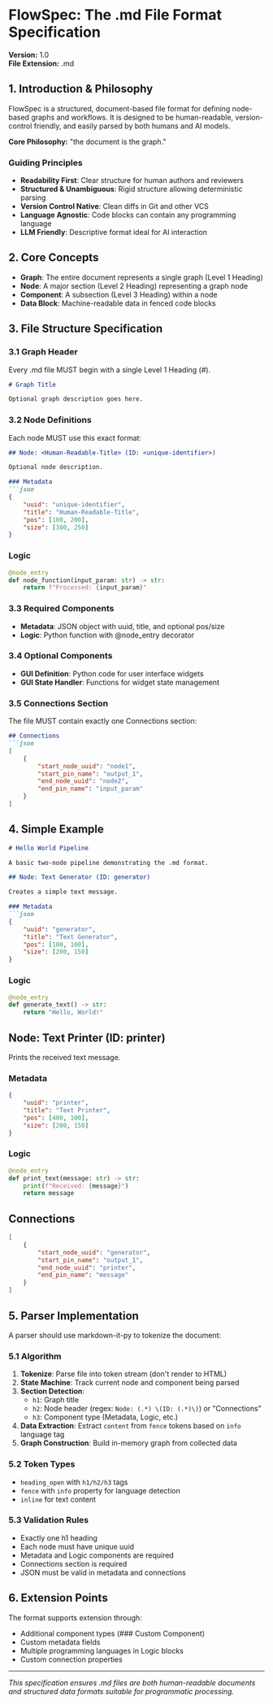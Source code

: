 # FlowSpec: The .md File Format Specification

**Version:** 1.0  
**File Extension:** .md  

## 1. Introduction & Philosophy

FlowSpec is a structured, document-based file format for defining node-based graphs and workflows. It is designed to be human-readable, version-control friendly, and easily parsed by both humans and AI models.

**Core Philosophy:** "the document is the graph."

### Guiding Principles

- **Readability First**: Clear structure for human authors and reviewers
- **Structured & Unambiguous**: Rigid structure allowing deterministic parsing  
- **Version Control Native**: Clean diffs in Git and other VCS
- **Language Agnostic**: Code blocks can contain any programming language
- **LLM Friendly**: Descriptive format ideal for AI interaction

## 2. Core Concepts

- **Graph**: The entire document represents a single graph (Level 1 Heading)
- **Node**: A major section (Level 2 Heading) representing a graph node
- **Component**: A subsection (Level 3 Heading) within a node
- **Data Block**: Machine-readable data in fenced code blocks

## 3. File Structure Specification

### 3.1 Graph Header

Every .md file MUST begin with a single Level 1 Heading (#).

```markdown
# Graph Title

Optional graph description goes here.
```

### 3.2 Node Definitions

Each node MUST use this exact format:

```markdown
## Node: <Human-Readable-Title> (ID: <unique-identifier>)

Optional node description.

### Metadata
```json
{
    "uuid": "unique-identifier",
    "title": "Human-Readable-Title",
    "pos": [100, 200],
    "size": [300, 250]
}
```

### Logic

```python
@node_entry
def node_function(input_param: str) -> str:
    return f"Processed: {input_param}"
```

### 3.3 Required Components

- **Metadata**: JSON object with uuid, title, and optional pos/size
- **Logic**: Python function with @node_entry decorator

### 3.4 Optional Components

- **GUI Definition**: Python code for user interface widgets
- **GUI State Handler**: Functions for widget state management

### 3.5 Connections Section

The file MUST contain exactly one Connections section:

```markdown
## Connections
```json
[
    {
        "start_node_uuid": "node1",
        "start_pin_name": "output_1", 
        "end_node_uuid": "node2",
        "end_pin_name": "input_param"
    }
]
```

## 4. Simple Example

```markdown
# Hello World Pipeline

A basic two-node pipeline demonstrating the .md format.

## Node: Text Generator (ID: generator)

Creates a simple text message.

### Metadata
```json
{
    "uuid": "generator",
    "title": "Text Generator",
    "pos": [100, 100],
    "size": [200, 150]
}
```

### Logic

```python
@node_entry
def generate_text() -> str:
    return "Hello, World!"
```

## Node: Text Printer (ID: printer)

Prints the received text message.

### Metadata

```json
{
    "uuid": "printer", 
    "title": "Text Printer",
    "pos": [400, 100],
    "size": [200, 150]
}
```

### Logic

```python
@node_entry
def print_text(message: str) -> str:
    print(f"Received: {message}")
    return message
```

## Connections

```json
[
    {
        "start_node_uuid": "generator",
        "start_pin_name": "output_1",
        "end_node_uuid": "printer", 
        "end_pin_name": "message"
    }
]
```

## 5. Parser Implementation

A parser should use markdown-it-py to tokenize the document:

### 5.1 Algorithm

1. **Tokenize**: Parse file into token stream (don't render to HTML)
2. **State Machine**: Track current node and component being parsed
3. **Section Detection**:
   - `h1`: Graph title
   - `h2`: Node header (regex: `Node: (.*) \(ID: (.*)\)`) or "Connections"
   - `h3`: Component type (Metadata, Logic, etc.)
4. **Data Extraction**: Extract `content` from `fence` tokens based on `info` language tag
5. **Graph Construction**: Build in-memory graph from collected data

### 5.2 Token Types

- `heading_open` with `h1/h2/h3` tags
- `fence` with `info` property for language detection
- `inline` for text content

### 5.3 Validation Rules

- Exactly one h1 heading
- Each node must have unique uuid
- Metadata and Logic components are required
- Connections section is required
- JSON must be valid in metadata and connections

## 6. Extension Points

The format supports extension through:

- Additional component types (### Custom Component)
- Custom metadata fields
- Multiple programming languages in Logic blocks
- Custom connection properties

---

*This specification ensures .md files are both human-readable documents and structured data formats suitable for programmatic processing.*
